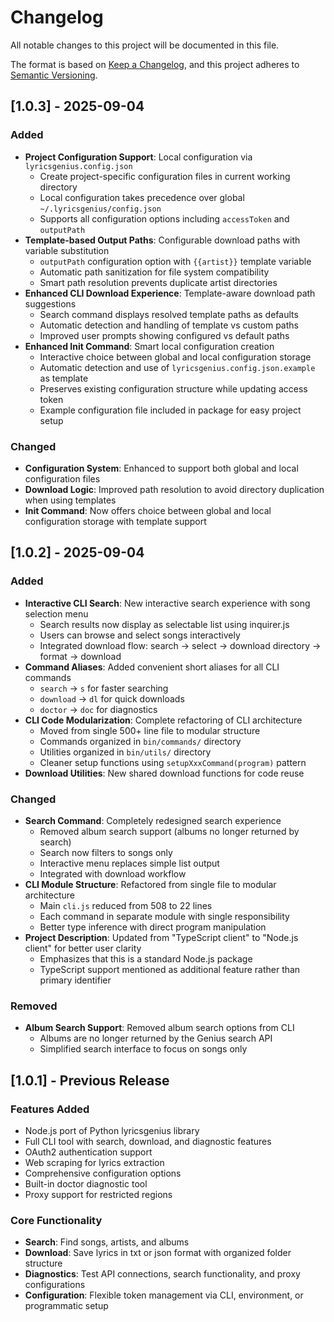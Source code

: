 # Changelog

All notable changes to this project will be documented in this file.

The format is based on [Keep a Changelog](https://keepachangelog.com/en/1.0.0/),
and this project adheres to [Semantic Versioning](https://semver.org/spec/v2.0.0.html).

## [1.0.3] - 2025-09-04

### Added

- **Project Configuration Support**: Local configuration via `lyricsgenius.config.json`
  - Create project-specific configuration files in current working directory
  - Local configuration takes precedence over global `~/.lyricsgenius/config.json`
  - Supports all configuration options including `accessToken` and `outputPath`
- **Template-based Output Paths**: Configurable download paths with variable substitution
  - `outputPath` configuration option with `{{artist}}` template variable
  - Automatic path sanitization for file system compatibility
  - Smart path resolution prevents duplicate artist directories
- **Enhanced CLI Download Experience**: Template-aware download path suggestions
  - Search command displays resolved template paths as defaults
  - Automatic detection and handling of template vs custom paths
  - Improved user prompts showing configured vs default paths
- **Enhanced Init Command**: Smart local configuration creation
  - Interactive choice between global and local configuration storage
  - Automatic detection and use of `lyricsgenius.config.json.example` as template
  - Preserves existing configuration structure while updating access token
  - Example configuration file included in package for easy project setup

### Changed

- **Configuration System**: Enhanced to support both global and local configuration files
- **Download Logic**: Improved path resolution to avoid directory duplication when using templates
- **Init Command**: Now offers choice between global and local configuration storage with template support

## [1.0.2] - 2025-09-04

### Added

- **Interactive CLI Search**: New interactive search experience with song selection menu
  - Search results now display as selectable list using inquirer.js
  - Users can browse and select songs interactively
  - Integrated download flow: search → select → download directory → format → download
- **Command Aliases**: Added convenient short aliases for all CLI commands
  - `search` → `s` for faster searching
  - `download` → `dl` for quick downloads  
  - `doctor` → `doc` for diagnostics
- **CLI Code Modularization**: Complete refactoring of CLI architecture
  - Moved from single 500+ line file to modular structure
  - Commands organized in `bin/commands/` directory
  - Utilities organized in `bin/utils/` directory
  - Cleaner setup functions using `setupXxxCommand(program)` pattern
- **Download Utilities**: New shared download functions for code reuse

### Changed

- **Search Command**: Completely redesigned search experience
  - Removed album search support (albums no longer returned by search)
  - Search now filters to songs only
  - Interactive menu replaces simple list output
  - Integrated with download workflow
- **CLI Module Structure**: Refactored from single file to modular architecture
  - Main `cli.js` reduced from 508 to 22 lines
  - Each command in separate module with single responsibility
  - Better type inference with direct program manipulation
- **Project Description**: Updated from "TypeScript client" to "Node.js client" for better user clarity
  - Emphasizes that this is a standard Node.js package
  - TypeScript support mentioned as additional feature rather than primary identifier

### Removed

- **Album Search Support**: Removed album search options from CLI
  - Albums are no longer returned by the Genius search API
  - Simplified search interface to focus on songs only

## [1.0.1] - Previous Release

### Features Added

- Node.js port of Python lyricsgenius library
- Full CLI tool with search, download, and diagnostic features
- OAuth2 authentication support
- Web scraping for lyrics extraction
- Comprehensive configuration options
- Built-in doctor diagnostic tool
- Proxy support for restricted regions

### Core Functionality

- **Search**: Find songs, artists, and albums
- **Download**: Save lyrics in txt or json format with organized folder structure
- **Diagnostics**: Test API connections, search functionality, and proxy configurations
- **Configuration**: Flexible token management via CLI, environment, or programmatic setup
